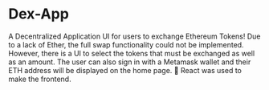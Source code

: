 # Dex-App

A Decentralized Application UI for users to exchange Ethereum Tokens! Due to a lack of Ether, the full swap functionality could not be 
implemented. However, there is a UI to select the tokens that must be exchanged as well as an amount. 
The user can also sign in with a Metamask wallet and their ETH address will be displayed on the home page. 🦊
React was used to make the frontend. 
